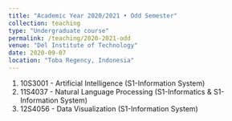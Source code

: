 ```yaml
---
title: "Academic Year 2020/2021 • Odd Semester"
collection: teaching
type: "Undergraduate course"
permalink: /teaching/2020-2021-odd
venue: "Del Institute of Technology"
date: 2020-09-07
location: "Toba Regency, Indonesia"
---
```


1. 10S3001 - Artificial Intelligence (S1-Information System)
2. 11S4037 - Natural Language Processing (S1-Informatics & S1-Information System)
3. 12S4056 - Data Visualization (S1-Information System)